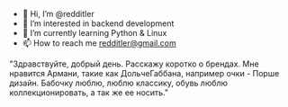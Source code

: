- 👋 Hi, I’m @redditler
- 👀 I’m interested in backend development
- 🌱 I’m currently learning Python & Linux
- 📫 How to reach me redditler@gmail.com

"Здравствуйте, добрый день. 
Расскажу коротко о брендах. Мне нравится Армани, такие как ДольчеГаббана, например очки - Порше дизайн. 
Бабочку люблю, люблю классику, обувь люблю коллекционировать, а так же ее носить."
<!---
redditler/redditler is a ✨ special ✨ repository because its `README.md` (this file) appears on your GitHub profile.
You can click the Preview link to take a look at your changes.
--->

